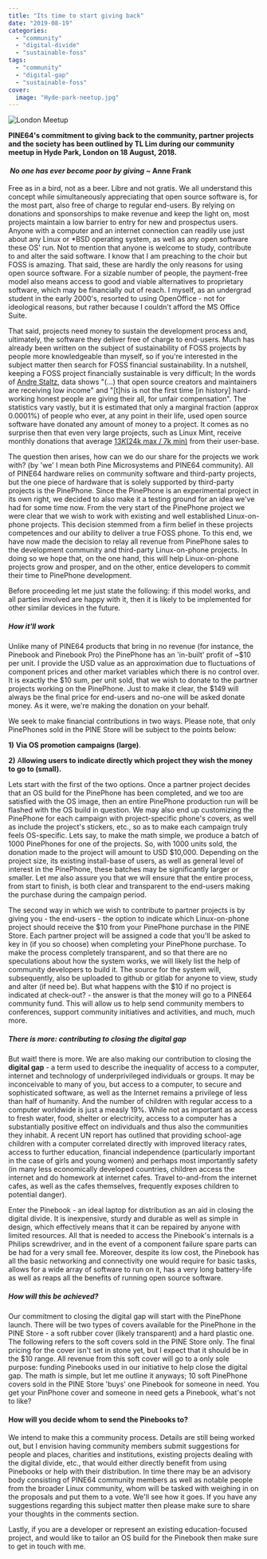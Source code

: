 ```yaml
---
title: "Its time to start giving back"
date: "2019-08-19"
categories: 
  - "community"
  - "digital-divide"
  - "sustainable-foss"
tags: 
  - "community"
  - "digital-gap"
  - "sustainable-foss"
cover: 
  image: "Hyde-park-neetup.jpg"
---
```


![London Meetup](/blog/images/Hyde-park-neetup.jpg)

**PINE64's commitment to giving back to the community, partner projects and the society has been outlined by TL Lim during our community meetup in Hyde Park, London on 18 August, 2018.** 

####  _No one has ever become poor by giving ~_ Anne Frank

Free as in a bird, not as a beer. Libre and not gratis. We all understand this concept while simultaneously appreciating that open source software is, for the most part, also free of charge to regular end-users. By relying on donations and sponsorships to make revenue and keep the light on, most projects maintain a low barrier to entry for new and prospectus users. Anyone with a computer and an internet connection can readily use just about any Linux or \*BSD operating system, as well as any open software these OS' run. Not to mention that anyone is welcome to study, contribute to and alter the said software. I know that I am preaching to the choir but FOSS is amazing. That said, these are hardly the only reasons for using open source software. For a sizable number of people, the payment-free model also means access to good and viable alternatives to proprietary software, which may be financially out of reach. I myself, as an undergrad student in the early 2000's, resorted to using OpenOffice - not for ideological reasons, but rather because I couldn't afford the MS Office Suite.

That said, projects need money to sustain the development process and, ultimately, the software they deliver free of charge to end-users. Much has already been written on the subject of sustainability of FOSS projects by people more knowledgeable than myself, so if you're interested in the subject matter then search for FOSS financial sustainability. In a nutshell, keeping a FOSS project financially sustainable is very difficult; In the words of [Andre Staltz](https://staltz.com/software-below-the-poverty-line.html), data shows "(...) that open source creators and maintainers are receiving low income" and "\[t\]his is not the first time \[in history\] hard-working honest people are giving their all, for unfair compensation". The statistics vary vastly, but it is estimated that only a marginal fraction (approx 0.0001%) of people who ever, at any point in their life, used open source software have donated any amount of money to a project. It comes as no surprise then that even very large projects, such as Linux Mint, receive monthly donations that average [$13K ($24k max / 7k min)](https://www.linuxmint.com/donors.php) from their user-base.

The question then arises, how can we do our share for the projects we work with? (by 'we' I mean both Pine Microsystems and PINE64 community). All of PINE64 hardware relies on community software and third-party projects,  but the one piece of hardware that is solely supported by third-party projects is the PinePhone. Since the PinePhone is an experimental project in its own right, we decided to also make it a testing ground for an idea we've had for some time now. From the very start of the PinePhone project we were clear that we wish to work with existing and well established Linux-on-phone projects. This decision stemmed from a firm belief in these projects competences and our ability to deliver a true FOSS phone. To this end, we have now made the decision to relay all revenue from PinePhone sales to the development community and third-party Linux-on-phone projects. In doing so we hope that, on the one hand, this will help Linux-on-phone projects grow and prosper, and on the other, entice developers to commit their time to PinePhone development.

Before proceeding let me just state the following: if this model works, and all parties involved are happy with it, then it is likely to be implemented for other similar devices in the future.

##### How it'll work

Unlike many of PINE64 products that bring in no revenue (for instance, the Pinebook and Pinebook Pro) the PinePhone has an 'in-built' profit of ~$10 per unit. I provide the USD value as an approximation due to fluctuations of component prices and other market variables which there is no control over. It is exactly the $10 sum, per unit sold, that we wish to donate to the partner projects working on the PinePhone. Just to make it clear, the $149 will always be the final price for end-users and no-one will be asked donate money. As it were, we're making the donation on your behalf.

We seek to make financial contributions in two ways. Please note, that only PinePhones sold in the PINE Store will be subject to the points below:

**1)** **Via OS promotion campaigns (large)**.

**2)** A**llowing users to indicate directly which project they wish the money to go to (small).**

Lets start with the first of the two options. Once a partner project decides that an OS build for the PinePhone has been completed, and we too are satisfied with the OS image, then an entire PinePhone production run will be flashed with the OS build in question. We may also end up customizing the PinePhone for each campaign with project-specific phone's covers, as well as include the project's stickers, etc., so as to make each campaign truly feels OS-specific. Lets say, to make the math simple, we produce a batch of 1000 PinePhones for one of the projects. So, with 1000 units sold, the donation made to the project will amount to USD $10,000. Depending on the project size, its existing install-base of users, as well as general level of interest in the PinePhone, these batches may be significantly larger or smaller. Let me also assure you that we will ensure that the entire process, from start to finish, is both clear and transparent to the end-users making the purchase during the campaign period.

The second way in which we wish to contribute to partner projects is by giving you - the end-users - the option to indicate which Linux-on-phone project should receive the $10 from your PinePhone purchase in the PINE Store. Each partner project will be assigned a code that you'll be asked to key in (if you so choose) when completing your PinePhone purchase. To make the process completely transparent, and so that there are no speculations about how the system works, we will likely list the help of community developers to build it. The source for the system will, subsequently, also be uploaded to github or gitlab for anyone to view, study and alter (if need be). But what happens with the $10 if no project is indicated at check-out? - the answer is that the money will go to a PINE64 community fund. This will allow us to help send community members to conferences, support community initiatives and activities, and much, much more. 

##### There is more: contributing to closing the digital gap

But wait! there is more. We are also making our contribution to closing the **digital gap** - a term used to describe the inequality of access to a computer, internet and technology of underprivileged individuals or groups. It may be inconceivable to many of you, but access to a computer, to secure and sophisticated software, as well as the Internet remains a privilege of less than half of humanity. And the number of children with regular access to a computer worldwide is just a measly 19%. While not as important as access to fresh water, food, shelter or electricity, access to a computer has a substantially positive effect on individuals and thus also the communities they inhabit. A recent UN report has outlined that providing school-age children with a computer correlated directly with improved literacy rates, access to further education, financial independence (particularly important in the case of girls and young women) and perhaps most importantly safety (in many less economically developed countries, children access the internet and do homework at internet cafes. Travel to-and-from the internet cafes, as well as the cafes themselves, frequently exposes children to potential danger).

Enter the Pinebook - an ideal laptop for distribution as an aid in closing the digital divide. It is inexpensive, sturdy and durable as well as simple in design, which effectively means that it can be repaired by anyone with limited resources. All that is needed to access the Pinebook's internals is a Philips screwdriver, and in the event of a component failure spare parts can be had for a very small fee. Moreover, despite its low cost, the Pinebook has all the basic networking and connectivity one would require for basic tasks, allows for a wide array of software to run on it, has a very long battery-life as well as reaps all the benefits of running open source software.

##### How will this be achieved?

Our commitment to closing the digital gap will start with the PinePhone launch. There will be two types of covers available for the PinePhone in the PINE Store - a soft rubber cover (likely transparent) and a hard plastic one. The following refers to the soft covers sold in the PINE Store only. The final pricing for the cover isn't set in stone yet, but I expect that it should be in the $10 range. All revenue from this soft cover will go to a only sole purpose: funding Pinebooks used in our initiative to help close the digital gap. The math is simple, but let me outline it anyways; 10 soft PinePhone covers sold in the PINE Store 'buys' one Pinebook for someone in need. You get your PinPhone cover and someone in need gets a Pinebook, what's not to like?

#### How will you decide whom to send the Pinebooks to?

We intend to make this a community process. Details are still being worked out, but I envision having community members submit suggestions for people and places, charities and institutions, existing projects dealing with the digital divide, etc., that would either directly benefit from using Pinebooks or help with their distribution. In time there may be an advisory body consisting of PINE64 community members as well as notable people from the broader Linux community, whom will be tasked with weighing in on the proposals and put them to a vote. We'll see how it goes. If you have any suggestions regarding this subject matter then please make sure to share your thoughts in the comments section. 

Lastly, if you are a developer or represent an existing education-focused project, and would like to tailor an OS build for the Pinebook then make sure to get in touch with me.
